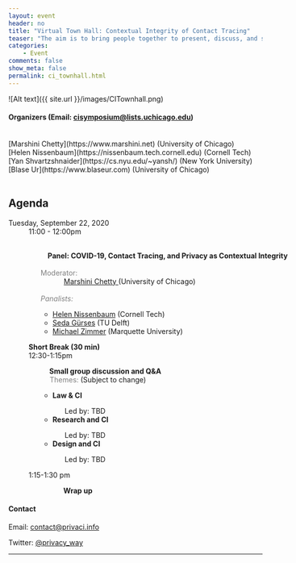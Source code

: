 ```yaml
---
layout: event
header: no
title: "Virtual Town Hall: Contextual Integrity of Contact Tracing"
teaser: "The aim is to bring people together to present, discuss, and share ideas on COVID-19, Contract Tracing and Privacy as Contextual Integrity"
categories:
    - Event
comments: false
show_meta: false
permalink: ci_townhall.html
---
```

![Alt text]({{ site.url }}/images/CITownhall.png)



#### Organizers (Email:  [cisymposium@lists.uchicago.edu](mailto:cisymposium@lists.uchicago.edu))
<br/>
[Marshini Chetty](https://www.marshini.net) (University of Chicago) <br/>
[Helen Nissenbaum](https://nissenbaum.tech.cornell.edu) (Cornell Tech) <br/>
[Yan Shvartzshnaider](https://cs.nyu.edu/~yansh/) (New York University) <br/>
[Blase Ur](https://www.blaseur.com) (University of Chicago) <br/>
<br/>

## Agenda

<dl class="agenda" style="width:640px">
<dt>Tuesday, September 22, 2020</dt>
    <dd>
            <span style="position: sticky">11:00 - 12:00pm</span>
    <ul>
        <section>        
        <b><br/>&emsp;Panel: COVID-19, Contact Tracing, and Privacy as Contextual Integrity</b>
        <br/>
        </section>
        <br/>
            <font color="gray">Moderator:</font>  
                   <br/> &emsp;&emsp;&emsp; <a href="https://www.marshini.net">Marshini Chetty </a>  (University of Chicago) 
        <i>
        <br/>
        <br/>
        <font color="gray">Panalists: </font>
        </i>
        <ul>
            <li><a href="https://nissenbaum.tech.cornell.edu/main_cv.html#pub">Helen Nissenbaum</a> (Cornell Tech)</li>
            <li><a href="https://www.tudelft.nl/en/tpm/about-the-faculty/departments/multi-actor-systems/people/associate-professors/dr-fs-seda-gurses/">Seda Gürses</a> (TU Delft)</li>                                  
            <li><a href="https://www.michaelzimmer.org">Michael Zimmer</a> (Marquette University)</li>    
        </ul>
    </ul>        
</dd>
<dd>
    <b>Short Break (30 min)</b>
</dd>
<dd>
  <span>12:30-1:15pm</span>
   <br/>
    <ul>
        <section>
            <b>&emsp; Small group discussion and Q&A</b>
            <br/>           
            &emsp; <font color="gray">Themes:</font> <il>(Subject to change)</il>
        </section>         
        <ul>
            <li><b>Law &  CI </b> </li>
            <ul>
            <section>
                 Led by: <il>TBD</il>           
            </section>
            </ul>
            <li><b>Research and CI</b></li>
            <ul>
            <section>
                Led by: <il>TBD</il>           
            </section>
            </ul>            
            <li><b>Design and CI</b></li>
            <ul>
            <section>
                Led by: <il>TBD</il>           
            </section>
            </ul>            
        </ul> 
    </ul>    
    </dd>
    <dd>
    <span>1:15-1:30 pm</span>
     <br/>
    <ul>
        <section>
            <b>&emsp;&emsp;&emsp; Wrap up</b>
            <br/>           
        </section>
        </ul>
    </dd>
</dl>



#### Contact

Email: [contact@privaci.info](mailto:contact@privaci.info)
<br/>
<!-- Website: [http://privaci.info/ci_symposium/cfp.html](http://privaci.info/ci_symposium/cfp.html)<br/> -->
Twitter: [@privacy_way](https://twitter.com/privaci_way)





<hr/>
